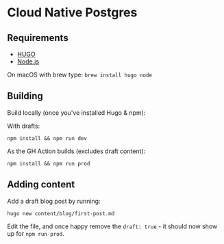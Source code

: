 # Cloud Native Postgres

## Requirements

- [HUGO](https://gohugo.io/)
- [Node.js](https://nodejs.org/en/)

On macOS with brew type: `brew install hugo node`

## Building

Build locally (once you've installed Hugo & npm):

With drafts:
```
npm install && npm run dev
```

As the GH Action builds (excludes draft content):
```
npm install && npm run prod
```

## Adding content

Add a draft blog post by running:

```
hugo new content/blog/first-post.md
```

Edit the file, and once happy remove the `draft: true` - it should now show up for `npm run prod`.
